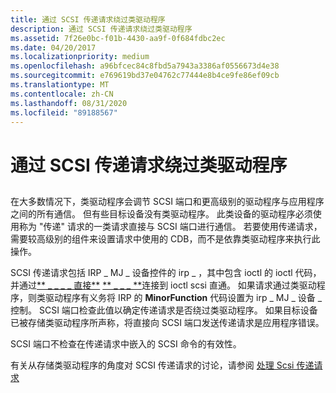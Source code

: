 ```yaml
---
title: 通过 SCSI 传递请求绕过类驱动程序
description: 通过 SCSI 传递请求绕过类驱动程序
ms.assetid: 7f26e0bc-f01b-4430-aa9f-0f684fdbc2ec
ms.date: 04/20/2017
ms.localizationpriority: medium
ms.openlocfilehash: a96bfcec84c8fbd5a7943a3386af0556673d4e38
ms.sourcegitcommit: e769619bd37e04762c77444e8b4ce9fe86ef09cb
ms.translationtype: MT
ms.contentlocale: zh-CN
ms.lasthandoff: 08/31/2020
ms.locfileid: "89188567"
---
```

# <a name="bypassing-the-class-driver-with-scsi-pass-through-requests"></a>通过 SCSI 传递请求绕过类驱动程序


## <span id="ddk_bypassing_the_class_driver_with_scsi_pass_through_requests_kg"></span><span id="DDK_BYPASSING_THE_CLASS_DRIVER_WITH_SCSI_PASS_THROUGH_REQUESTS_KG"></span>


在大多数情况下，类驱动程序会调节 SCSI 端口和更高级别的驱动程序与应用程序之间的所有通信。 但有些目标设备没有类驱动程序。 此类设备的驱动程序必须使用称为 "传递" 请求的一类请求直接与 SCSI 端口进行通信。 若要使用传递请求，需要较高级别的组件来设置请求中使用的 CDB，而不是依靠类驱动程序来执行此操作。

SCSI 传递请求包括 IRP \_ MJ \_ 设备控件的 irp \_ ，其中包含 ioctl 的 ioctl 代码，并通过[** \_ \_ \_ \_ 直接**](/windows-hardware/drivers/ddi/ntddscsi/ni-ntddscsi-ioctl_scsi_pass_through_direct) [** \_ \_ \_ **](/windows-hardware/drivers/ddi/ntddscsi/ni-ntddscsi-ioctl_scsi_pass_through)连接到 ioctl scsi 直通。 如果请求通过类驱动程序，则类驱动程序有义务将 IRP 的 **MinorFunction** 代码设置为 irp \_ MJ \_ 设备 \_ 控制。 SCSI 端口检查此值以确定传递请求是否绕过类驱动程序。 如果目标设备已被存储类驱动程序所声称，将直接向 SCSI 端口发送传递请求是应用程序错误。

SCSI 端口不检查在传递请求中嵌入的 SCSI 命令的有效性。

有关从存储类驱动程序的角度对 SCSI 传递请求的讨论，请参阅 [处理 Scsi 传递请求](handling-scsi-pass-through-requests.md)

 

